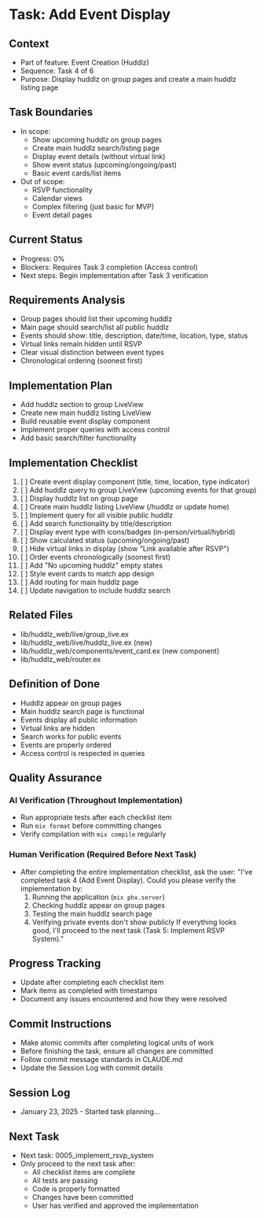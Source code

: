 # Task: Add Event Display

## Context
- Part of feature: Event Creation (Huddlz)
- Sequence: Task 4 of 6
- Purpose: Display huddlz on group pages and create a main huddlz listing page

## Task Boundaries
- In scope: 
  - Show upcoming huddlz on group pages
  - Create main huddlz search/listing page
  - Display event details (without virtual link)
  - Show event status (upcoming/ongoing/past)
  - Basic event cards/list items
- Out of scope: 
  - RSVP functionality
  - Calendar views
  - Complex filtering (just basic for MVP)
  - Event detail pages

## Current Status
- Progress: 0%
- Blockers: Requires Task 3 completion (Access control)
- Next steps: Begin implementation after Task 3 verification

## Requirements Analysis
- Group pages should list their upcoming huddlz
- Main page should search/list all public huddlz
- Events should show: title, description, date/time, location, type, status
- Virtual links remain hidden until RSVP
- Clear visual distinction between event types
- Chronological ordering (soonest first)

## Implementation Plan
- Add huddlz section to group LiveView
- Create new main huddlz listing LiveView
- Build reusable event display component
- Implement proper queries with access control
- Add basic search/filter functionality

## Implementation Checklist
1. [ ] Create event display component (title, time, location, type indicator)
2. [ ] Add huddlz query to group LiveView (upcoming events for that group)
3. [ ] Display huddlz list on group page
4. [ ] Create main huddlz listing LiveView (/huddlz or update home)
5. [ ] Implement query for all visible public huddlz
6. [ ] Add search functionality by title/description
7. [ ] Display event type with icons/badges (in-person/virtual/hybrid)
8. [ ] Show calculated status (upcoming/ongoing/past)
9. [ ] Hide virtual links in display (show "Link available after RSVP")
10. [ ] Order events chronologically (soonest first)
11. [ ] Add "No upcoming huddlz" empty states
12. [ ] Style event cards to match app design
13. [ ] Add routing for main huddlz page
14. [ ] Update navigation to include huddlz search

## Related Files
- lib/huddlz_web/live/group_live.ex
- lib/huddlz_web/live/huddlz_live.ex (new)
- lib/huddlz_web/components/event_card.ex (new component)
- lib/huddlz_web/router.ex

## Definition of Done
- Huddlz appear on group pages
- Main huddlz search page is functional
- Events display all public information
- Virtual links are hidden
- Search works for public events
- Events are properly ordered
- Access control is respected in queries

## Quality Assurance

### AI Verification (Throughout Implementation)
- Run appropriate tests after each checklist item
- Run `mix format` before committing changes
- Verify compilation with `mix compile` regularly

### Human Verification (Required Before Next Task)
- After completing the entire implementation checklist, ask the user:
  "I've completed task 4 (Add Event Display). Could you please verify the implementation by:
   1. Running the application (`mix phx.server`)
   2. Checking huddlz appear on group pages
   3. Testing the main huddlz search page
   4. Verifying private events don't show publicly
   If everything looks good, I'll proceed to the next task (Task 5: Implement RSVP System)."

## Progress Tracking
- Update after completing each checklist item
- Mark items as completed with timestamps
- Document any issues encountered and how they were resolved

## Commit Instructions
- Make atomic commits after completing logical units of work
- Before finishing the task, ensure all changes are committed
- Follow commit message standards in CLAUDE.md
- Update the Session Log with commit details

## Session Log
- January 23, 2025 - Started task planning...

## Next Task
- Next task: 0005_implement_rsvp_system
- Only proceed to the next task after:
  - All checklist items are complete
  - All tests are passing
  - Code is properly formatted
  - Changes have been committed
  - User has verified and approved the implementation